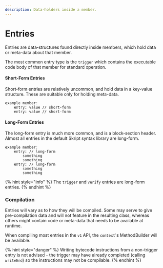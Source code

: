 ```yaml
---
description: Data-holders inside a member.
---
```


# Entries

Entries are data-structures found directly inside members, which hold data or meta-data about that member.

The most common entry type is the `trigger` which contains the executable code body of that member for standard operation.

#### Short-Form Entries

Short-form entries are relatively uncommon, and hold data in a key-value structure. These are suitable only for holding meta-data.

```clike
example member:
    entry: value // short-form
    entry: value // short-form
```

#### Long-Form Entries

The long-form entry is much more common, and is a block-section header. Almost all entries in the default Skript syntax library are long-form.

```clike
example member:
    entry: // long-form
        something
        something
    entry: // long-form
        something
        something
```

{% hint style="info" %}
The `trigger` and `verify` entries are long-form entries.
{% endhint %}

### Compilation

Entries will vary as to how they will be compiled. Some may serve to give pre-compilation data and will not feature in the resulting class, whereas others might contain code or meta-data that needs to be available at runtime.

When compiling most entries in the `v1` API, the `context`'s MethodBuilder will be available.

{% hint style="danger" %}
Writing bytecode instructions from a non-trigger entry is not advised - the trigger may have already completed (calling `writeEnd`) so the instructions may not be compilable.
{% endhint %}

